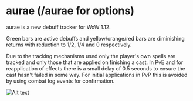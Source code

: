 # aurae (/aurae for options)
aurae is a new debuff tracker for WoW 1.12.

Green bars are active debuffs and yellow/orange/red bars are diminishing returns with reduction to 1/2, 1/4 and 0 respectively.

Due to the tracking mechanisms used only the player's own spells are tracked and only those that are applied on finishing a cast.
In PvE and for reapplication of effects there is a small delay of 0.5 seconds to ensure the cast hasn't failed in some way. For initial applications in PvP this is avoided by using combat log events for confirmation.


![Alt text](http://i.imgur.com/DbC2V6d.png)
